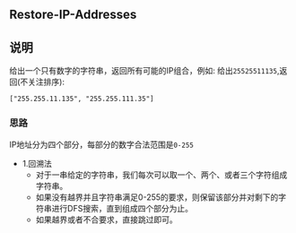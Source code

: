 ## Restore-IP-Addresses

## 说明
给出一个只有数字的字符串，返回所有可能的IP组合，例如:
给出`25525511135`,返回(不关注排序):

```
["255.255.11.135", "255.255.111.35"]
```

### 思路
IP地址分为四个部分，每部分的数字合法范围是`0-255`

* 1.回溯法
	* 对于一串给定的字符串，我们每次可以取一个、两个、或者三个字符组成字符串。
	* 如果没有越界并且字符串满足0-255的要求，则保留该部分并对剩下的字符串进行DFS搜索，直到组成四个部分为止。
	* 如果越界或者不合要求，直接跳过即可。